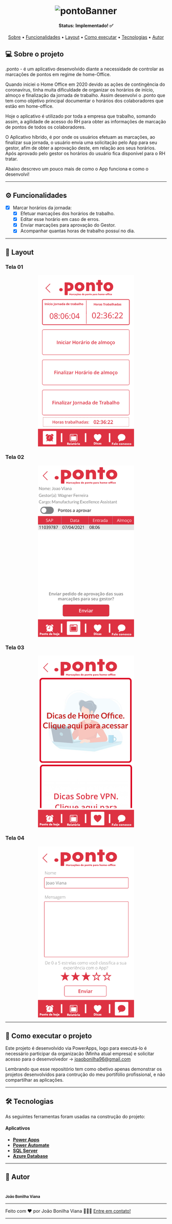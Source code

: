 <h1 align="center">
    <img alt="pontoBanner" title="#pontoBanner" src="./imagens/sensesHeadreSway.png" />
</h1>

<h4 align="center"> 
	Status: Implementado! ✅
</h4>

<p align="center">
 <a href="#-sobre-o-projeto">Sobre</a> •
 <a href="#-funcionalidades">Funcionalidades</a> •
 <a href="#-layout">Layout</a> • 
 <a href="#-como-executar-o-projeto">Como executar</a> • 
 <a href="#-tecnologias">Tecnologias</a> • 
 <a href="#-autor">Autor</a> 
</p>


## 💻 Sobre o projeto

.ponto - é um aplicativo desenvolvido diante a necessidade de controlar as marcações de pontos em regime de home-Office.

Quando iniciei o Home Office em 2020 devido as ações de contingência do coronavírus, tinha muita dificuldade de organizar os horários de início, almoço e finalização da jornada de trabalho. Assim desenvolvi o .ponto que tem como objetivo principal documentar o horários dos colaboradores que estão em home-office.

Hoje o aplicativo é utilizado por toda a empresa que trabalho, somando assim, a agilidade de acesso do RH para obter as informações de marcação de pontos de todos os colaboradores.

O Aplicativo híbrido, é por onde os usuários efetuam as marcações, ao finalizar sua jornada, o usuário envia uma solicitação pelo App para seu gestor, afim de obter a aprovação deste, em relação aos seus horários. Após aprovado pelo gestor os horários do usuário fica disponível para o RH tratar.

Abaixo descrevo um pouco mais de como o App funciona e como o desenvolvi!

---

## ⚙️ Funcionalidades

- [x] Marcar horários da jornada:
  - [x] Efetuar marcações dos horários de trabalho.
  - [x] Editar esse horário em caso de erros.
  - [x] Enviar marcações para aprovação do Gestor.
  - [x] Acompanhar quantas horas de trabalho possuí no dia.

---

## 🎨 Layout

### Tela 01

<p align="center" style="display: flex; align-items: flex-start; justify-content: center;">
  
  <img alt="Tela01" title="#Tela01" src="./imagens/Tela01.png" width="300px">

</p>

### Tela 02

<p align="center" style="display: flex; align-items: flex-start; justify-content: center;">
  
  <img alt="Tela02" title="#Tela02" src="./imagens/Tela02.png" width="300px">

</p>

### Tela 03

<p align="center" style="display: flex; align-items: flex-start; justify-content: center;">
  
  <img alt="Tela03" title="#Tela03" src="./imagens/Tela03.png" width="300px">

</p>

### Tela 04

<p align="center" style="display: flex; align-items: flex-start; justify-content: center;">
  
  <img alt="Tela04" title="#Tela04" src="./imagens/Tela04.png" width="300px">

</p>


---

## 🚀 Como executar o projeto

Este projeto é desenvolvido via PowerApps, logo para executá-lo é necessário participar da organizacão (Minha atual empresa) e solicitar acesso para o desenvolvedor -> joaobonilha96@gmail.com

Lembrando que esse repositório tem como obetivo apenas demonstrar os projetos desenvolvidos para contrução do meu portifólio profissional, e não compartilhar as aplicações.

---

## 🛠 Tecnologias

As seguintes ferramentas foram usadas na construção do projeto:

#### **Aplicativos**  
-   **[Power Apps](https://powerapps.microsoft.com/pt-br/)**
-   **[Power Automate](https://flow.microsoft.com/pt-br/)**
-   **[SQL Server](https://www.microsoft.com/pt-br/sql-server/sql-server-downloads)**
-   **[Azure Database](https://azure.microsoft.com/pt-br/)**

---

## 🦸 Autor

<a>
 <img style="border-radius: 80%;" src="https://avatars.githubusercontent.com/u/55115296?s=400&u=6452f829d320ab76f7c4dcbbc3e4d88e6601ca0e&v=4" width="100px;" alt=""/>
 <br />
 <sub><b> João Bonilha Viana</b></sub></a>
 <br />

---

Feito com ❤️ por João Bonilha Viana 👨🏼‍💻 [Entre em contato!](https://www.linkedin.com/in/VianaJo1/)

---
